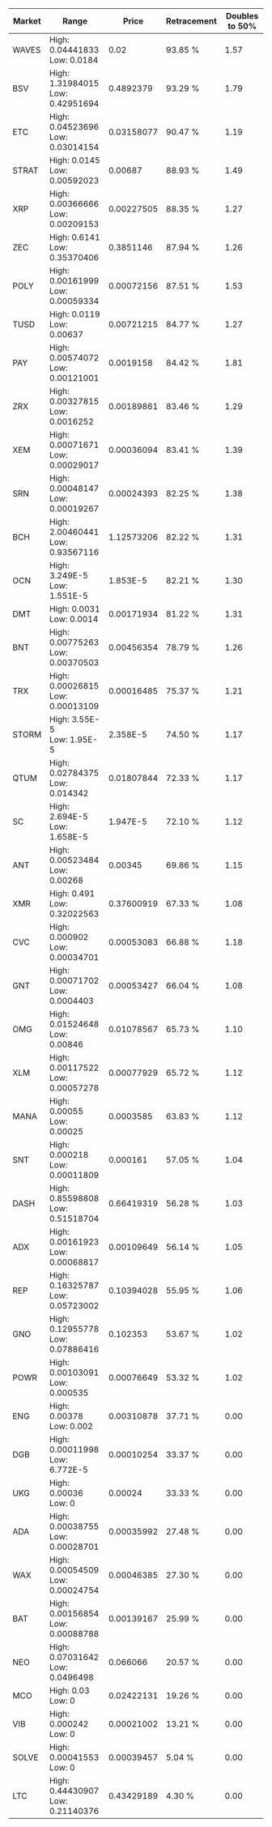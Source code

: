 | Market | Range | Price| Retracement | Doubles to 50% |
| --- | --- | --- | --- | --- |
| WAVES | High: 0.04441833<br />Low: 0.0184 | 0.02 | 93.85 % | 1.57 |
| BSV | High: 1.31984015<br />Low: 0.42951694 | 0.4892379 | 93.29 % | 1.79 |
| ETC | High: 0.04523696<br />Low: 0.03014154 | 0.03158077 | 90.47 % | 1.19 |
| STRAT | High: 0.0145<br />Low: 0.00592023 | 0.00687 | 88.93 % | 1.49 |
| XRP | High: 0.00366666<br />Low: 0.00209153 | 0.00227505 | 88.35 % | 1.27 |
| ZEC | High: 0.6141<br />Low: 0.35370406 | 0.3851146 | 87.94 % | 1.26 |
| POLY | High: 0.00161999<br />Low: 0.00059334 | 0.00072156 | 87.51 % | 1.53 |
| TUSD | High: 0.0119<br />Low: 0.00637 | 0.00721215 | 84.77 % | 1.27 |
| PAY | High: 0.00574072<br />Low: 0.00121001 | 0.0019158 | 84.42 % | 1.81 |
| ZRX | High: 0.00327815<br />Low: 0.0016252 | 0.00189861 | 83.46 % | 1.29 |
| XEM | High: 0.00071671<br />Low: 0.00029017 | 0.00036094 | 83.41 % | 1.39 |
| SRN | High: 0.00048147<br />Low: 0.00019267 | 0.00024393 | 82.25 % | 1.38 |
| BCH | High: 2.00460441<br />Low: 0.93567116 | 1.12573206 | 82.22 % | 1.31 |
| OCN | High: 3.249E-5<br />Low: 1.551E-5 | 1.853E-5 | 82.21 % | 1.30 |
| DMT | High: 0.0031<br />Low: 0.0014 | 0.00171934 | 81.22 % | 1.31 |
| BNT | High: 0.00775263<br />Low: 0.00370503 | 0.00456354 | 78.79 % | 1.26 |
| TRX | High: 0.00026815<br />Low: 0.00013109 | 0.00016485 | 75.37 % | 1.21 |
| STORM | High: 3.55E-5<br />Low: 1.95E-5 | 2.358E-5 | 74.50 % | 1.17 |
| QTUM | High: 0.02784375<br />Low: 0.014342 | 0.01807844 | 72.33 % | 1.17 |
| SC | High: 2.694E-5<br />Low: 1.658E-5 | 1.947E-5 | 72.10 % | 1.12 |
| ANT | High: 0.00523484<br />Low: 0.00268 | 0.00345 | 69.86 % | 1.15 |
| XMR | High: 0.491<br />Low: 0.32022563 | 0.37600919 | 67.33 % | 1.08 |
| CVC | High: 0.000902<br />Low: 0.00034701 | 0.00053083 | 66.88 % | 1.18 |
| GNT | High: 0.00071702<br />Low: 0.0004403 | 0.00053427 | 66.04 % | 1.08 |
| OMG | High: 0.01524648<br />Low: 0.00846 | 0.01078567 | 65.73 % | 1.10 |
| XLM | High: 0.00117522<br />Low: 0.00057278 | 0.00077929 | 65.72 % | 1.12 |
| MANA | High: 0.00055<br />Low: 0.00025 | 0.0003585 | 63.83 % | 1.12 |
| SNT | High: 0.000218<br />Low: 0.00011809 | 0.000161 | 57.05 % | 1.04 |
| DASH | High: 0.85598808<br />Low: 0.51518704 | 0.66419319 | 56.28 % | 1.03 |
| ADX | High: 0.00161923<br />Low: 0.00068817 | 0.00109649 | 56.14 % | 1.05 |
| REP | High: 0.16325787<br />Low: 0.05723002 | 0.10394028 | 55.95 % | 1.06 |
| GNO | High: 0.12955778<br />Low: 0.07886416 | 0.102353 | 53.67 % | 1.02 |
| POWR | High: 0.00103091<br />Low: 0.000535 | 0.00076649 | 53.32 % | 1.02 |
| ENG | High: 0.00378<br />Low: 0.002 | 0.00310878 | 37.71 % | 0.00 |
| DGB | High: 0.00011998<br />Low: 6.772E-5 | 0.00010254 | 33.37 % | 0.00 |
| UKG | High: 0.00036<br />Low: 0 | 0.00024 | 33.33 % | 0.00 |
| ADA | High: 0.00038755<br />Low: 0.00028701 | 0.00035992 | 27.48 % | 0.00 |
| WAX | High: 0.00054509<br />Low: 0.00024754 | 0.00046385 | 27.30 % | 0.00 |
| BAT | High: 0.00156854<br />Low: 0.00088788 | 0.00139167 | 25.99 % | 0.00 |
| NEO | High: 0.07031642<br />Low: 0.0496498 | 0.066066 | 20.57 % | 0.00 |
| MCO | High: 0.03<br />Low: 0 | 0.02422131 | 19.26 % | 0.00 |
| VIB | High: 0.000242<br />Low: 0 | 0.00021002 | 13.21 % | 0.00 |
| SOLVE | High: 0.00041553<br />Low: 0 | 0.00039457 | 5.04 % | 0.00 |
| LTC | High: 0.44430907<br />Low: 0.21140376 | 0.43429189 | 4.30 % | 0.00 |
